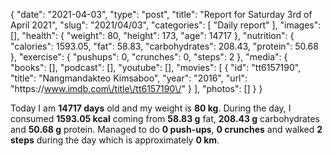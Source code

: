 {
    "date": "2021-04-03",
    "type": "post",
    "title": "Report for Saturday 3rd of April 2021",
    "slug": "2021\/04\/03",
    "categories": [
        "Daily report"
    ],
    "images": [],
    "health": {
        "weight": 80,
        "height": 173,
        "age": 14717
    },
    "nutrition": {
        "calories": 1593.05,
        "fat": 58.83,
        "carbohydrates": 208.43,
        "protein": 50.68
    },
    "exercise": {
        "pushups": 0,
        "crunches": 0,
        "steps": 2
    },
    "media": {
        "books": [],
        "podcast": [],
        "youtube": [],
        "movies": [
            {
                "id": "tt6157190",
                "title": "Nangmandakteo Kimsaboo",
                "year": "2016",
                "url": "https:\/\/www.imdb.com\/title\/tt6157190\/"
            }
        ],
        "photos": []
    }
}

Today I am <strong>14717 days</strong> old and my weight is <strong>80 kg</strong>. During the day, I consumed <strong>1593.05 kcal</strong> coming from <strong>58.83 g</strong> fat, <strong>208.43 g</strong> carbohydrates and <strong>50.68 g</strong> protein. Managed to do <strong>0 push-ups</strong>, <strong>0 crunches</strong> and walked <strong>2 steps</strong> during the day which is approximately <strong>0 km</strong>.